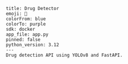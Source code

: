 
     title: Drug Detector
     emoji: 🧪
     colorFrom: blue
     colorTo: purple
     sdk: docker
     app_file: app.py
     pinned: false
     python_version: 3.12
     ---
     Drug detection API using YOLOv8 and FastAPI.

